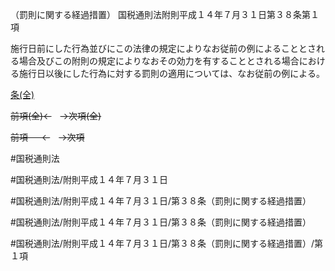 （罰則に関する経過措置）
国税通則法附則平成１４年７月３１日第３８条第１項

施行日前にした行為並びにこの法律の規定によりなお従前の例によることとされる場合及びこの附則の規定によりなおその効力を有することとされる場合における施行日以後にした行為に対する罰則の適用については、なお従前の例による。

[条(全)](国税通則法＿＿＿＿附則平成１４年７月３１日第３８条_.md)

~~前項(全)←~~　~~→次項(全)~~

~~前項 　 ←~~　~~→次項~~



#国税通則法

#国税通則法/附則平成１４年７月３１日

#国税通則法/附則平成１４年７月３１日/第３８条（罰則に関する経過措置）

#国税通則法/附則平成１４年７月３１日/第３８条（罰則に関する経過措置）

#国税通則法/附則平成１４年７月３１日/第３８条（罰則に関する経過措置）/第１項

